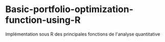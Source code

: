 # Basic-portfolio-optimization-function-using-R
Implémentation sous R des principales fonctions de l'analyse quantitative 
